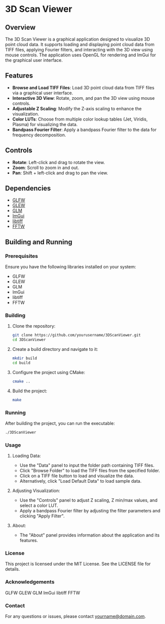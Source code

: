 # 3D Scan Viewer

## Overview

The 3D Scan Viewer is a graphical application designed to visualize 3D point cloud data. It supports loading and displaying point cloud data from TIFF files, applying Fourier filters, and interacting with the 3D view using mouse controls. The application uses OpenGL for rendering and ImGui for the graphical user interface.

## Features

- **Browse and Load TIFF Files**: Load 3D point cloud data from TIFF files via a graphical user interface.
- **Interactive 3D View**: Rotate, zoom, and pan the 3D view using mouse controls.
- **Adjustable Z Scaling**: Modify the Z-axis scaling to enhance the visualization.
- **Color LUTs**: Choose from multiple color lookup tables (Jet, Viridis, Plasma) for visualizing the data.
- **Bandpass Fourier Filter**: Apply a bandpass Fourier filter to the data for frequency decomposition.

## Controls

- **Rotate**: Left-click and drag to rotate the view.
- **Zoom**: Scroll to zoom in and out.
- **Pan**: Shift + left-click and drag to pan the view.

## Dependencies

- [GLFW](https://www.glfw.org/)
- [GLEW](http://glew.sourceforge.net/)
- [GLM](https://github.com/g-truc/glm)
- [ImGui](https://github.com/ocornut/imgui)
- [libtiff](http://www.libtiff.org/)
- [FFTW](http://www.fftw.org/)

## Building and Running

### Prerequisites

Ensure you have the following libraries installed on your system:

- GLFW
- GLEW
- GLM
- ImGui
- libtiff
- FFTW

### Building

1. Clone the repository:
    ```sh
    git clone https://github.com/yourusername/3DScanViewer.git
    cd 3DScanViewer
    ```

2. Create a build directory and navigate to it:
    ```sh
    mkdir build
    cd build
    ```

3. Configure the project using CMake:
    ```sh
    cmake ..
    ```

4. Build the project:
    ```sh
    make
    ```

### Running

After building the project, you can run the executable:

```sh
./3DScanViewer
```

### Usage

1. Loading Data:

   * Use the "Data" panel to input the folder path containing TIFF files.
   * Click "Browse Folder" to load the TIFF files from the specified folder.
   * Click on a TIFF file button to load and visualize the data.
   * Alternatively, click "Load Default Data" to load sample data.

2. Adjusting Visualization:

   * Use the "Controls" panel to adjust Z scaling, Z min/max values, and select a color LUT.
   * Apply a bandpass Fourier filter by adjusting the filter parameters and clicking "Apply Filter".

3. About:

   * The "About" panel provides information about the application and its features.

### License
This project is licensed under the MIT License. See the LICENSE file for details.

### Acknowledgements
GLFW
GLEW
GLM
ImGui
libtiff
FFTW

### Contact
For any questions or issues, please contact yourname@domain.com.